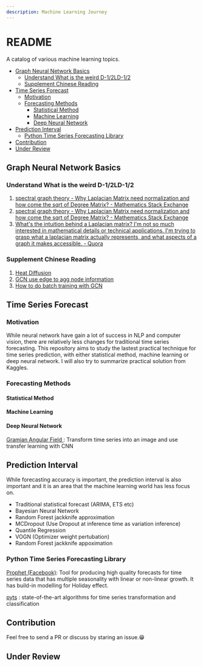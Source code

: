 ```yaml
---
description: Machine Learning Journey
---
```


# README

A catalog of various machine learning topics.

* [Graph Neural Network Basics](./#graph-neural-network-basics)
  * [Understand What is the weird D-1/2LD-1/2](./#understand-what-is-the-weird-dsup-12supldsup-12sup)
  * [Supplement Chinese Reading](./#supplement-chinese-reading)
* [Time Series Forecast](./#time-series-forecast)
  * [Motivation](./#motivation)
  * [Forecasting Methods](./#forecasting-methods)
    * [Statistical Method](./#statistical-method)
    * [Machine Learning](./#machine-learning)
    * [Deep Neural Network](./#deep-neural-network)
* [Prediction Interval](./#prediction-interval)
  * [Python Time Series Forecasting Library](./#python-time-series-forecasting-library)
* [Contribution](./#contribution)
* [Under Review](./#under-review)

## Graph Neural Network Basics

### Understand What is the weird D-1/2LD-1/2

1. [spectral graph theory - Why Laplacian Matrix need normalization and how come the sqrt of Degree Matrix? - Mathematics Stack Exchange](https://math.stackexchange.com/questions/1113467/why-laplacian-matrix-need-normalization-and-how-come-the-sqrt-of-degree-matrix)
2. [spectral graph theory - Why Laplacian Matrix need normalization and how come the sqrt of Degree Matrix? - Mathematics Stack Exchange](https://math.stackexchange.com/questions/1113467/why-laplacian-matrix-need-normalization-and-how-come-the-sqrt-of-degree-matrix)
3. [What's the intuition behind a Laplacian matrix? I'm not so much interested in mathematical details or technical applications. I'm trying to grasp what a laplacian matrix actually represents, and what aspects of a graph it makes accessible. - Quora](https://www.quora.com/Whats-the-intuition-behind-a-Laplacian-matrix-Im-not-so-much-interested-in-mathematical-details-or-technical-applications-Im-trying-to-grasp-what-a-laplacian-matrix-actually-represents-and-what-aspects-of-a-graph-it-makes-accessible)

### Supplement Chinese Reading

1. [Heat Diffusion](https://www.zhihu.com/question/54504471/answer/630639025)
2. [GCN use edge to agg node information](https://www.zhihu.com/question/54504471/answer/611222866)
3. [How to do batch training with GCN](https://zhuanlan.zhihu.com/p/55191463)

## Time Series Forecast

### Motivation

While neural network have gain a lot of success in NLP and computer vision, there are relatively less changes for traditional time series forecasting. This repository aims to study the lastest practical technique for time series prediction, with either statistical method, machine learning or deep neural network. I will also try to summarize practical solution from Kaggles.

### Forecasting Methods

#### Statistical Method

#### Machine Learning

#### Deep Neural Network

[Gramian Angular Field ](https://forums.fast.ai/t/time-series-sequential-data-study-group/29686/2?u=nok): Transform time series into an image and use transfer learning with CNN

## Prediction Interval

While forecasting accuracy is important, the prediction interval is also important and it is an area that the machine learning world has less focus on.

* Traditional statistical forecast \(ARIMA, ETS etc\)
* Bayesian Neural Network
* Random Forest jackknife approximation
* MCDropout  \(Use Dropout at inference time as variation inference\)
* Quantile Regression
* VOGN \(Optimizer weight pertubation\)
* Random Forest jackknife appoximation 

### Python Time Series Forecasting Library

[Prophet \(Facebook\)](https://github.com/facebook/prophet): Tool for producing high quality forecasts for time series data that has multiple seasonality with linear or non-linear growth. It has build-in modelling for Holiday effect.

[pyts](https://johannfaouzi.github.io/pyts/) : state-of-the-art algorithms for time series transformation and classification

## Contribution

Feel free to send a PR or discuss by staring an issue.😁

## Under Review

